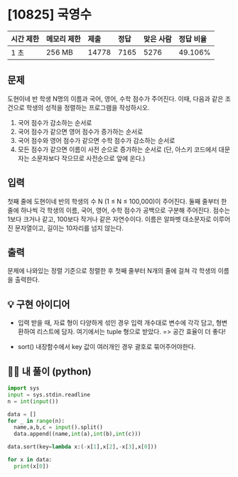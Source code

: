 # [10825] 국영수

| 시간 제한 | 메모리 제한 | 제출  | 정답 | 맞은 사람 | 정답 비율 |
| :-------- | :---------- | :---- | :--- | :-------- | :-------- |
| 1 초      | 256 MB      | 14778 | 7165 | 5276      | 49.106%   |

## 문제

도현이네 반 학생 N명의 이름과 국어, 영어, 수학 점수가 주어진다. 이때, 다음과 같은 조건으로 학생의 성적을 정렬하는 프로그램을 작성하시오.

1. 국어 점수가 감소하는 순서로
2. 국어 점수가 같으면 영어 점수가 증가하는 순서로
3. 국어 점수와 영어 점수가 같으면 수학 점수가 감소하는 순서로
4. 모든 점수가 같으면 이름이 사전 순으로 증가하는 순서로 (단, 아스키 코드에서 대문자는 소문자보다 작으므로 사전순으로 앞에 온다.)

## 입력

첫째 줄에 도현이네 반의 학생의 수 N (1 ≤ N ≤ 100,000)이 주어진다. 둘째 줄부터 한 줄에 하나씩 각 학생의 이름, 국어, 영어, 수학 점수가 공백으로 구분해 주어진다. 점수는 1보다 크거나 같고, 100보다 작거나 같은 자연수이다. 이름은 알파벳 대소문자로 이루어진 문자열이고, 길이는 10자리를 넘지 않는다.

## 출력

문제에 나와있는 정렬 기준으로 정렬한 후 첫째 줄부터 N개의 줄에 걸쳐 각 학생의 이름을 출력한다.





## 💡 구현 아이디어

- 입력 받을 때, 자료 형이 다양하게 섞인 경우 입력 개수대로 변수에 각각 담고, 형변환하여 리스트에 담자. 여기에서는 tuple 형으로 받았다. => 공간 효율이 더 좋다!

- sort() 내장함수에서 key 값이 여러개인 경우 괄호로 묶어주어야한다.

  



## 🙆‍♀️ 내 풀이 (python)

```python
import sys
input = sys.stdin.readline
n = int(input())

data = []
for _ in range(n):
  name,a,b,c = input().split()
  data.append((name,int(a),int(b),int(c)))

data.sort(key=lambda x:(-x[1],x[2],-x[3],x[0]))

for x in data:
  print(x[0])
```

